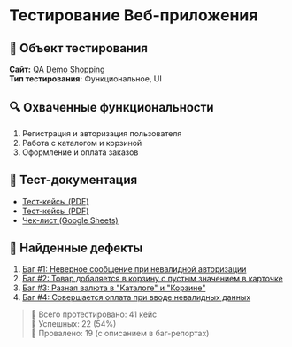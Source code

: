 # Тестирование Веб-приложения

## 📌 Объект тестирования
**Сайт:** [QA Demo Shopping](https://qa.demoshopping.ru)  
**Тип тестирования:** Функциональное, UI  

## 🔍 Охваченные функциональности
1. Регистрация и авторизация пользователя
2. Работа с каталогом и корзиной
3. Оформление и оплата заказов

## 📂 Тест-документация
- [Тест-кейсы (PDF)](https://drive.google.com/file/d/1lo4kPc1rfMTNqC9lWT5Ux-sm2-SP6-p7/view?usp=drive_link)
- [Тест-кейсы (PDF)](https://drive.google.com/file/d/1D3if_xkSr4xMXssqpm-9gle8d0n8ieyN/view?usp=drive_link)
- [Чек-лист (Google Sheets)](https://docs.google.com/spreadsheets/d/1mPkfxUYr3Ju-kwtJVL4G7AOB_zUVPBa3QvaynETbSHA/edit?usp=drive_link)

## 🐞 Найденные дефекты
1. [Баг #1: Неверное сообщение при невалидной авторизации](https://drive.google.com/file/d/1pPT7CGM77oO_wrC_FndOBNoSL6TuJIO0/view?usp=sharing)
2. [Баг #2: Товар добаляется в корзину с пустым значением в карточке](https://drive.google.com/file/d/1CQFdDMI_5bmgmtwZWUv_vRy9rEkCPgZC/view?usp=sharing)
3. [Баг #3: Разная валюта в "Каталоге" и "Корзине"](https://drive.google.com/file/d/1WmL3t_oCLyifBoO5n-sFGAzwYENGrhp8/view?usp=sharing)
4. [Баг #4: Совершается оплата при вводе невалидных данных](https://drive.google.com/file/d/1xZlWXwlTDqTXXAeOx_QX4_OpR-CBY7zf/view?usp=sharing)

> 🔹 Всего протестировано: 41 кейс  
> 🔹 Успешных: 22 (54%)  
> 🔹 Провалено: 19 (с описанием в баг-репортах)
